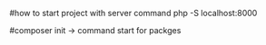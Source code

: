 #how to start project with server command
php -S localhost:8000

#composer init -> command start for packges